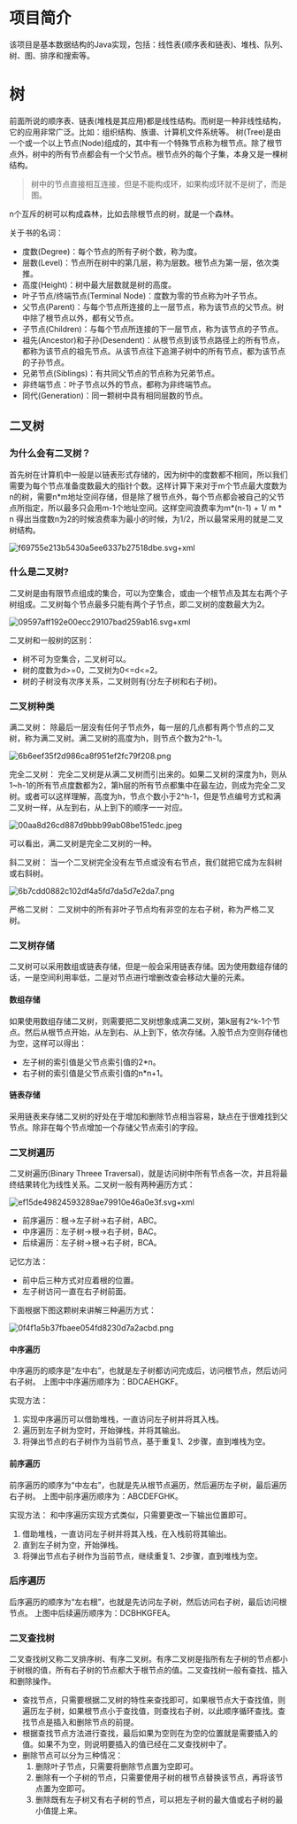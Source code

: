 # 项目简介
 该项目是基本数据结构的Java实现，包括：线性表(顺序表和链表)、堆栈、队列、树、图、排序和搜索等。

# 树
前面所说的顺序表、链表(堆栈是其应用)都是线性结构。而树是一种非线性结构，它的应用非常广泛。比如：组织结构、族谱、计算机文件系统等。
树(Tree)是由一个或一个以上节点(Node)组成的，其中有一个特殊节点称为根节点。除了根节点外，树中的所有节点都会有一个父节点。根节点外的每个子集，本身又是一棵树结构。

> 树中的节点直接相互连接，但是不能构成环，如果构成环就不是树了，而是图。

n个互斥的树可以构成森林，比如去除根节点的树，就是一个森林。

关于书的名词：

* 度数(Degree)：每个节点的所有子树个数，称为度。
* 层数(Level)：节点所在树中的第几层，称为层数。根节点为第一层，依次类推。
* 高度(Height)：树中最大层数就是树的高度。
* 叶子节点/终端节点(Terminal Node)：度数为零的节点称为叶子节点。
* 父节点(Parent)：与每个节点所连接的上一层节点，称为该节点的父节点。树中除了根节点以外，都有父节点。
* 子节点(Children)：与每个节点所连接的下一层节点，称为该节点的子节点。
* 祖先(Ancestor)和子孙(Desendent)：从根节点到该节点路径上的所有节点，都称为该节点的祖先节点。从该节点往下追溯子树中的所有节点，都为该节点的子孙节点。
* 兄弟节点(Siblings)：有共同父节点的节点称为兄弟节点。
* 非终端节点：叶子节点以外的节点，都称为非终端节点。
* 同代(Generation)：同一颗树中具有相同层数的节点。

## 二叉树
### 为什么会有二叉树？
首先树在计算机中一般是以链表形式存储的，因为树中的度数都不相同，所以我们需要为每个节点准备度数最大的指针个数。这样计算下来对于m个节点最大度数为n的树，需要n\*m地址空间存储，但是除了根节点外，每个节点都会被自己的父节点所指定，所以最多只会用m-1个地址空间。这样空间浪费率为m\*(n-1) + 1/ m * n 得出当度数n为2的时候浪费率为最小的时候，为1/2，所以最常采用的就是二叉树结构。

![f69755e213b5430a5ee6337b27518dbe.svg+xml](evernotecid://5D1145D1-B41C-46C6-99FF-7D09BD1763AD/appyinxiangcom/14192680/ENResource/p159)

### 什么是二叉树?
二叉树是由有限节点组成的集合，可以为空集合，或由一个根节点及其左右两个子树组成。二叉树每个节点最多只能有两个子节点，即二叉树的度数最大为2。

![09597aff192e00ecc29107bad259ab16.svg+xml](evernotecid://5D1145D1-B41C-46C6-99FF-7D09BD1763AD/appyinxiangcom/14192680/ENResource/p160)

二叉树和一般树的区别：

* 树不可为空集合，二叉树可以。
* 树的度数为d>=0，二叉树为0<=d<=2。
* 树的子树没有次序关系，二叉树则有(分左子树和右子树)。

### 二叉树种类
满二叉树：
除最后一层没有任何子节点外，每一层的几点都有两个节点的二叉树，称为满二叉树。满二叉树的高度为h，则节点个数为2^h-1。

![6b6eef35f2d986ca8f951ef2fc79f208.png](evernotecid://5D1145D1-B41C-46C6-99FF-7D09BD1763AD/appyinxiangcom/14192680/ENResource/p161)

完全二叉树：
完全二叉树是从满二叉树而引出来的。如果二叉树的深度为h，则从1~h-1的所有节点度数都为2，第h层的所有节点都集中在最左边，则成为完全二叉树。或者可以这样理解，高度为h，节点个数小于2^h-1，但是节点编号方式和满二叉树一样，从左到右，从上到下的顺序一一对应。

![00aa8d26cd887d9bbb99ab08be151edc.jpeg](evernotecid://5D1145D1-B41C-46C6-99FF-7D09BD1763AD/appyinxiangcom/14192680/ENResource/p162)

可以看出，满二叉树是完全二叉树的一种。

斜二叉树：
当一个二叉树完全没有左节点或没有右节点，我们就把它成为左斜树或右斜树。

![6b7cdd0882c102df4a5fd7da5d7e2da7.png](evernotecid://5D1145D1-B41C-46C6-99FF-7D09BD1763AD/appyinxiangcom/14192680/ENResource/p163)

严格二叉树：
二叉树中的所有非叶子节点均有非空的左右子树，称为严格二叉树。


### 二叉树存储
二叉树可以采用数组或链表存储，但是一般会采用链表存储。因为使用数组存储的话，一是空间利用率低，二是对节点进行增删改查会移动大量的元素。

#### 数组存储
如果使用数组存储二叉树，则需要把二叉树想象成满二叉树，第k层有2^k-1个节点。然后从根节点开始，从左到右、从上到下，依次存储。入股节点为空则存储也为空，这样可以得出：

* 左子树的索引值是父节点索引值的2\*n。
* 右子树的索引值是父节点索引值的n\*n+1。

#### 链表存储
采用链表来存储二叉树的好处在于增加和删除节点相当容易，缺点在于很难找到父节点。除非在每个节点增加一个存储父节点索引的字段。

### 二叉树遍历
二叉树遍历(Binary Threee Traversal)，就是访问树中所有节点各一次，并且将最终结果转化为线性关系。二叉树一般有两种遍历方式：

![ef15de49824593289ae79910e46a0e3f.svg+xml](evernotecid://5D1145D1-B41C-46C6-99FF-7D09BD1763AD/appyinxiangcom/14192680/ENResource/p164)

* 前序遍历：根->左子树->右子树，ABC。
* 中序遍历：左子树->根->右子树，BAC。
* 后续遍历：左子树->根->右子树，BCA。

记忆方法：

* 前中后三种方式对应着根的位置。
* 左子树访问一直在右子树前面。

下面根据下图这颗树来讲解三种遍历方式：

![0f4f1a5b37fbaee054fd8230d7a2acbd.png](evernotecid://5D1145D1-B41C-46C6-99FF-7D09BD1763AD/appyinxiangcom/14192680/ENResource/p165)


#### 中序遍历
中序遍历的顺序是“左中右”，也就是左子树都访问完成后，访问根节点，然后访问右子树。
上图中中序遍历顺序为：BDCAEHGKF。

实现方法：
1. 实现中序遍历可以借助堆栈，一直访问左子树并将其入栈。
2. 遍历到左子树为空时，开始弹栈，并将其输出。
3. 将弹出节点的右子树作为当前节点，基于重复1、2步骤，直到堆栈为空。

#### 前序遍历
前序遍历的顺序为“中左右”，也就是先从根节点遍历，然后遍历左子树，最后遍历右子树。
上图中前序遍历顺序为：ABCDEFGHK。

实现方法：
和中序遍历实现方式类似，只需要更改一下输出位置即可。
1. 借助堆栈，一直访问左子树并将其入栈，在入栈前将其输出。
2. 直到左子树为空，开始弹栈。
3. 将弹出节点右子树作为当前节点，继续重复1、2步骤，直到堆栈为空。

### 后序遍历
后序遍历的顺序为“左右根”，也就是先访问左子树，然后访问右子树，最后访问根节点。
上图中后续遍历顺序为：DCBHKGFEA。

### 二叉查找树
二叉查找树又称二叉排序树、有序二叉树。有序二叉树是指所有左子树的节点都小于树根的值，所有右子树的节点都大于根节点的值。二叉查找树一般有查找、插入和删除操作。

* 查找节点，只需要根据二叉树的特性来查找即可，如果根节点大于查找值，则遍历左子树，如果根节点小于查找值，则查找右子树，以此顺序循环查找。查找节点是插入和删除节点的前提。
* 根据查找节点方法进行查找，最后如果为空则在为空的位置就是需要插入的值。如果不为空，则说明要插入的值已经在二叉查找树中了。
* 删除节点可以分为三种情况：
    1. 删除叶子节点，只需要将删除节点置为空即可。
    2. 删除有一个子树的节点，只需要使用子树的根节点替换该节点，再将该节点置为空即可。
    3. 删除既有左子树又有右子树的节点，可以把左子树的最大值或右子树的最小值提上来。